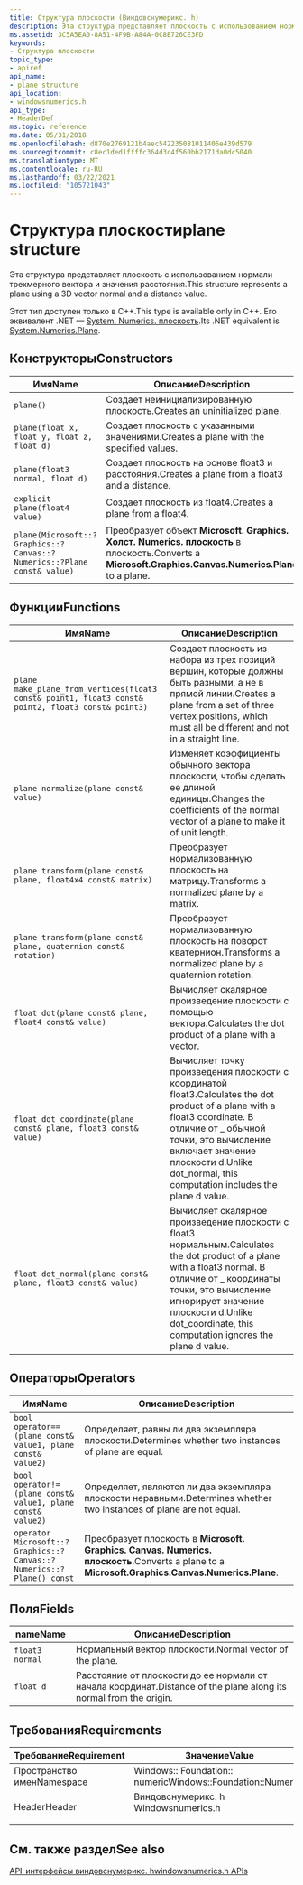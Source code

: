 ```yaml
---
title: Структура плоскости (Виндовснумерикс. h)
description: Эта структура представляет плоскость с использованием нормали трехмерного вектора и значения расстояния.
ms.assetid: 3C5A5EA0-8A51-4F9B-A84A-0C8E726CE3FD
keywords:
- Структура плоскости
topic_type:
- apiref
api_name:
- plane structure
api_location:
- windowsnumerics.h
api_type:
- HeaderDef
ms.topic: reference
ms.date: 05/31/2018
ms.openlocfilehash: d870e2769121b4aec542235081011406e439d579
ms.sourcegitcommit: c8ec1ded1ffffc364d3c4f560bb2171da0dc5040
ms.translationtype: MT
ms.contentlocale: ru-RU
ms.lasthandoff: 03/22/2021
ms.locfileid: "105721043"
---
```

# <a name="plane-structure"></a><span data-ttu-id="6e416-104">Структура плоскости</span><span class="sxs-lookup"><span data-stu-id="6e416-104">plane structure</span></span>

<span data-ttu-id="6e416-105">Эта структура представляет плоскость с использованием нормали трехмерного вектора и значения расстояния.</span><span class="sxs-lookup"><span data-stu-id="6e416-105">This structure represents a plane using a 3D vector normal and a distance value.</span></span>

<span data-ttu-id="6e416-106">Этот тип доступен только в C++.</span><span class="sxs-lookup"><span data-stu-id="6e416-106">This type is available only in C++.</span></span> <span data-ttu-id="6e416-107">Его эквивалент .NET — [System. Numerics. плоскость](/dotnet/api/system.numerics.plane?view=netframework-4.8).</span><span class="sxs-lookup"><span data-stu-id="6e416-107">Its .NET equivalent is [System.Numerics.Plane](/dotnet/api/system.numerics.plane?view=netframework-4.8).</span></span>

## <a name="constructors"></a><span data-ttu-id="6e416-108">Конструкторы</span><span class="sxs-lookup"><span data-stu-id="6e416-108">Constructors</span></span>

| <span data-ttu-id="6e416-109">Имя</span><span class="sxs-lookup"><span data-stu-id="6e416-109">Name</span></span> | <span data-ttu-id="6e416-110">Описание</span><span class="sxs-lookup"><span data-stu-id="6e416-110">Description</span></span> |
|-|-|
| `plane()` | <span data-ttu-id="6e416-111">Создает неинициализированную плоскость.</span><span class="sxs-lookup"><span data-stu-id="6e416-111">Creates an uninitialized plane.</span></span> |
| `plane(float x, float y, float z, float d)` | <span data-ttu-id="6e416-112">Создает плоскость с указанными значениями.</span><span class="sxs-lookup"><span data-stu-id="6e416-112">Creates a plane with the specified values.</span></span> |
| `plane(float3 normal, float d)` | <span data-ttu-id="6e416-113">Создает плоскость на основе float3 и расстояния.</span><span class="sxs-lookup"><span data-stu-id="6e416-113">Creates a plane from a float3 and a distance.</span></span> |
| `explicit plane(float4 value)` | <span data-ttu-id="6e416-114">Создает плоскость из float4.</span><span class="sxs-lookup"><span data-stu-id="6e416-114">Creates a plane from a float4.</span></span> |
| `plane(Microsoft::?Graphics::?Canvas::?Numerics::?Plane const& value)` | <span data-ttu-id="6e416-115">Преобразует объект **Microsoft. Graphics. Холст. Numerics. плоскость** в плоскость.</span><span class="sxs-lookup"><span data-stu-id="6e416-115">Converts a **Microsoft.Graphics.Canvas.Numerics.Plane** to a plane.</span></span> |

## <a name="functions"></a><span data-ttu-id="6e416-116">Функции</span><span class="sxs-lookup"><span data-stu-id="6e416-116">Functions</span></span>

| <span data-ttu-id="6e416-117">Имя</span><span class="sxs-lookup"><span data-stu-id="6e416-117">Name</span></span> | <span data-ttu-id="6e416-118">Описание</span><span class="sxs-lookup"><span data-stu-id="6e416-118">Description</span></span> |
|-|-|
| `plane make_plane_from_vertices(float3 const& point1, float3 const& point2, float3 const& point3)` | <span data-ttu-id="6e416-119">Создает плоскость из набора из трех позиций вершин, которые должны быть разными, а не в прямой линии.</span><span class="sxs-lookup"><span data-stu-id="6e416-119">Creates a plane from a set of three vertex positions, which must all be different and not in a straight line.</span></span> |
| `plane normalize(plane const& value)` | <span data-ttu-id="6e416-120">Изменяет коэффициенты обычного вектора плоскости, чтобы сделать ее длиной единицы.</span><span class="sxs-lookup"><span data-stu-id="6e416-120">Changes the coefficients of the normal vector of a plane to make it of unit length.</span></span> |
| `plane transform(plane const& plane, float4x4 const& matrix)` | <span data-ttu-id="6e416-121">Преобразует нормализованную плоскость на матрицу.</span><span class="sxs-lookup"><span data-stu-id="6e416-121">Transforms a normalized plane by a matrix.</span></span> |
| `plane transform(plane const& plane, quaternion const& rotation)` | <span data-ttu-id="6e416-122">Преобразует нормализованную плоскость на поворот кватернион.</span><span class="sxs-lookup"><span data-stu-id="6e416-122">Transforms a normalized plane by a quaternion rotation.</span></span> |
| `float dot(plane const& plane, float4 const& value)` | <span data-ttu-id="6e416-123">Вычисляет скалярное произведение плоскости с помощью вектора.</span><span class="sxs-lookup"><span data-stu-id="6e416-123">Calculates the dot product of a plane with a vector.</span></span> |
| `float dot_coordinate(plane const& plane, float3 const& value)` | <span data-ttu-id="6e416-124">Вычисляет точку произведения плоскости с координатой float3.</span><span class="sxs-lookup"><span data-stu-id="6e416-124">Calculates the dot product of a plane with a float3 coordinate.</span></span> <span data-ttu-id="6e416-125">В отличие от \_ обычной точки, это вычисление включает значение плоскости d.</span><span class="sxs-lookup"><span data-stu-id="6e416-125">Unlike dot\_normal, this computation includes the plane d value.</span></span> |
| `float dot_normal(plane const& plane, float3 const& value)` | <span data-ttu-id="6e416-126">Вычисляет скалярное произведение плоскости с float3 нормальным.</span><span class="sxs-lookup"><span data-stu-id="6e416-126">Calculates the dot product of a plane with a float3 normal.</span></span> <span data-ttu-id="6e416-127">В отличие от \_ координаты точки, это вычисление игнорирует значение плоскости d.</span><span class="sxs-lookup"><span data-stu-id="6e416-127">Unlike dot\_coordinate, this computation ignores the plane d value.</span></span> |

## <a name="operators"></a><span data-ttu-id="6e416-128">Операторы</span><span class="sxs-lookup"><span data-stu-id="6e416-128">Operators</span></span>

| <span data-ttu-id="6e416-129">Имя</span><span class="sxs-lookup"><span data-stu-id="6e416-129">Name</span></span> | <span data-ttu-id="6e416-130">Описание</span><span class="sxs-lookup"><span data-stu-id="6e416-130">Description</span></span> |
|-|-|
| `bool operator== (plane const& value1, plane const& value2)` | <span data-ttu-id="6e416-131">Определяет, равны ли два экземпляра плоскости.</span><span class="sxs-lookup"><span data-stu-id="6e416-131">Determines whether two instances of plane are equal.</span></span> |
| `bool operator!= (plane const& value1, plane const& value2)` | <span data-ttu-id="6e416-132">Определяет, являются ли два экземпляра плоскости неравными.</span><span class="sxs-lookup"><span data-stu-id="6e416-132">Determines whether two instances of plane are not equal.</span></span> |
| `operator Microsoft::?Graphics::?Canvas::?Numerics::?Plane() const` | <span data-ttu-id="6e416-133">Преобразует плоскость в **Microsoft. Graphics. Canvas. Numerics. плоскость**.</span><span class="sxs-lookup"><span data-stu-id="6e416-133">Converts a plane to a **Microsoft.Graphics.Canvas.Numerics.Plane**.</span></span> |

## <a name="fields"></a><span data-ttu-id="6e416-134">Поля</span><span class="sxs-lookup"><span data-stu-id="6e416-134">Fields</span></span>

| <span data-ttu-id="6e416-135">name</span><span class="sxs-lookup"><span data-stu-id="6e416-135">Name</span></span> | <span data-ttu-id="6e416-136">Описание</span><span class="sxs-lookup"><span data-stu-id="6e416-136">Description</span></span> |
|-|-|
| `float3 normal` | <span data-ttu-id="6e416-137">Нормальный вектор плоскости.</span><span class="sxs-lookup"><span data-stu-id="6e416-137">Normal vector of the plane.</span></span> |
| `float d` | <span data-ttu-id="6e416-138">Расстояние от плоскости до ее нормали от начала координат.</span><span class="sxs-lookup"><span data-stu-id="6e416-138">Distance of the plane along its normal from the origin.</span></span> |

## <a name="requirements"></a><span data-ttu-id="6e416-139">Требования</span><span class="sxs-lookup"><span data-stu-id="6e416-139">Requirements</span></span>

| <span data-ttu-id="6e416-140">Требование</span><span class="sxs-lookup"><span data-stu-id="6e416-140">Requirement</span></span> | <span data-ttu-id="6e416-141">Значение</span><span class="sxs-lookup"><span data-stu-id="6e416-141">Value</span></span> |
|-|-|
| <span data-ttu-id="6e416-142">Пространство имен</span><span class="sxs-lookup"><span data-stu-id="6e416-142">Namespace</span></span> | <span data-ttu-id="6e416-143">Windows:: Foundation:: numeric</span><span class="sxs-lookup"><span data-stu-id="6e416-143">Windows::Foundation::Numerics</span></span> |
| <span data-ttu-id="6e416-144">Header</span><span class="sxs-lookup"><span data-stu-id="6e416-144">Header</span></span> | <dl> <span data-ttu-id="6e416-145"><dt>Виндовснумерикс. h</dt></span><span class="sxs-lookup"><span data-stu-id="6e416-145"><dt>Windowsnumerics.h</dt></span></span> </dl> |

## <a name="see-also"></a><span data-ttu-id="6e416-146">См. также раздел</span><span class="sxs-lookup"><span data-stu-id="6e416-146">See also</span></span>

[<span data-ttu-id="6e416-147">API-интерфейсы виндовснумерикс. h</span><span class="sxs-lookup"><span data-stu-id="6e416-147">windowsnumerics.h APIs</span></span>](windowsnumerics-h-apis-portal.md)
